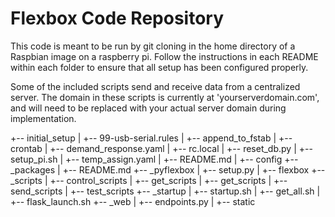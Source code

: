# Flexbox Code Repository

This code is meant to be run by git cloning in the home directory of a Raspbian image on a raspberry pi. Follow the instructions in each README within each folder to ensure that all setup has been configured properly.

Some of the included scripts send and receive data from a centralized server. The domain in these scripts is currently at 'yourserverdomain.com', and will need to be replaced with your actual server domain during implementation.

+-- initial_setup
|   +-- 99-usb-serial.rules
|   +-- append_to_fstab
|   +-- crontab
|   +-- demand_response.yaml
|   +-- rc.local
|   +-- reset_db.py
|   +-- setup_pi.sh
|   +-- temp_assign.yaml
|   +-- README.md
|   +-- config
+-- _packages
|   +-- README.md
+-- _pyflexbox
|   +-- setup.py
|   +-- flexbox
+-- _scripts
|   +-- control_scripts
|   +-- get_scripts
|   +-- get_scripts
|   +-- send_scripts
|   +-- test_scripts
+-- _startup
|   +-- startup.sh
|   +-- get_all.sh
|   +-- flask_launch.sh
+-- _web
|   +-- endpoints.py
|   +-- static
